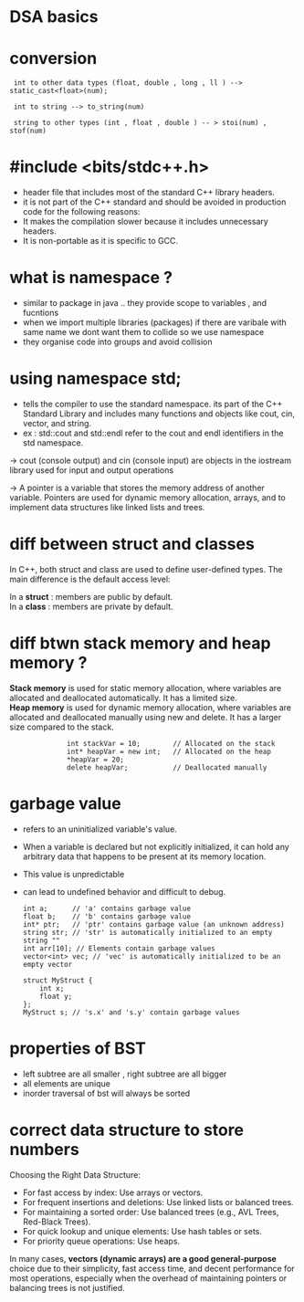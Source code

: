# DSA basics

# conversion
     int to other data types (float, double , long , ll ) --> static_cast<float>(num);
     
     int to string --> to_string(num)

     string to other types (int , float , double ) -- > stoi(num) , stof(num)
    
     
# #include <bits/stdc++.h>
 - header file that includes most of the standard C++ library headers. 
 - it is not part of the C++ standard and should be avoided in production code for the following reasons:
 - It makes the compilation slower because it includes unnecessary headers.
 - It is non-portable as it is specific to GCC.

 # what is namespace ?  
  - similar to package in java .. they provide scope to variables , and fucntions 
  - when we import multiple libraries (packages) if there are varibale with same name we dont want them to collide so we use namespace
  - they organise code into groups and avoid collision
 
# using namespace std; 
    
  - tells the compiler to use the standard namespace. its part of the C++ Standard Library and includes many functions and objects like cout, cin, vector, and string.
   - ex : std::cout and std::endl refer to the cout and endl identifiers in the std namespace.

 -> cout (console output) and cin (console input) are objects in the iostream library used for input and output operations  

-> A pointer is a variable that stores the memory address of another variable. Pointers are used for dynamic memory allocation, arrays, and to implement data structures like linked        lists and trees.  

# diff between struct and classes
  In C++, both struct and class are used to define user-defined types. The main difference is the default access level:  
  
  In a **struct** : members are public by default.  
  In a **class** : members are private by default.  

# diff btwn stack memory and heap memory ?

  **Stack memory** is used for static memory allocation, where variables are allocated and deallocated automatically. It has a limited size.  
  **Heap memory** is used for dynamic memory allocation, where variables are allocated and deallocated manually using new and delete. It has a larger size compared to the stack. 
  
                  int stackVar = 10;        // Allocated on the stack  
                  int* heapVar = new int;   // Allocated on the heap  
                  *heapVar = 20;  
                  delete heapVar;           // Deallocated manually  

                  
# garbage value   

  - refers to an uninitialized variable's value.   
  - When a variable is declared but not explicitly initialized, it can hold any arbitrary data that happens to be present at its memory location.   
  - This value is unpredictable   
  - can lead to undefined behavior and difficult to debug.  



        int a;      // 'a' contains garbage value  
        float b;    // 'b' contains garbage value  
        int* ptr;   // 'ptr' contains garbage value (an unknown address)  
        string str; // 'str' is automatically initialized to an empty string ""  
        int arr[10]; // Elements contain garbage values  
        vector<int> vec; // 'vec' is automatically initialized to be an empty vector  

        struct MyStruct {  
            int x;  
            float y;    
        };  
        MyStruct s; // 's.x' and 's.y' contain garbage values


# properties of BST
  - left subtree are all smaller , right subtree are all bigger
  - all elements are unique
  - inorder traversal of bst will always be sorted


# correct data structure to store numbers 

Choosing the Right Data Structure:

- For fast access by index: Use arrays or vectors.
- For frequent insertions and deletions: Use linked lists or balanced trees.
- For maintaining a sorted order: Use balanced trees (e.g., AVL Trees, Red-Black Trees).
- For quick lookup and unique elements: Use hash tables or sets.
- For priority queue operations: Use heaps.

In many cases, **vectors (dynamic arrays) are a good general-purpose** choice due to their simplicity, fast access time, and decent performance for most operations, especially when the overhead of maintaining pointers or balancing trees is not justified.


